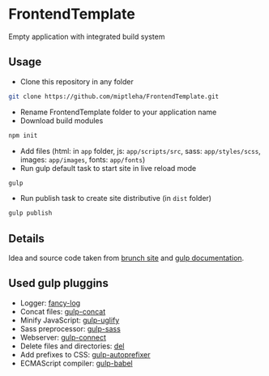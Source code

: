# FrontendTemplate
Empty application with integrated build system

## Usage
* Clone this repository in any folder
```bash
git clone https://github.com/miptleha/FrontendTemplate.git
```
* Rename FrontendTemplate folder to your application name
* Download build modules
```bash
npm init
```
* Add files (html: in `app` folder, js: `app/scripts/src`, sass: `app/styles/scss`, images: `app/images`, fonts: `app/fonts`)
* Run gulp default task to start site in live reload mode
```bash
gulp
```
* Run publish task to create site distributive (in `dist` folder)
```bash
gulp publish
```

## Details
Idea and source code taken from [brunch site](https://brunch.io/) and [gulp documentation](https://gulpjs.com/docs/en/getting-started/quick-start).

## Used gulp pluggins
* Logger: [fancy-log](https://github.com/gulpjs/fancy-log)
* Concat files: [gulp-concat](https://github.com/gulp-community/gulp-concat)
* Minify JavaScript: [gulp-uglify](https://github.com/terinjokes/gulp-uglify/)
* Sass preprocessor: [gulp-sass](https://github.com/dlmanning/gulp-sass)
* Webserver: [gulp-connect](https://github.com/avevlad/gulp-connect)
* Delete files and directories: [del](https://github.com/sindresorhus/del)
* Add prefixes to CSS: [gulp-autoprefixer](https://github.com/sindresorhus/gulp-autoprefixer)
* ECMAScript compiler: [gulp-babel](https://github.com/babel/gulp-babel)